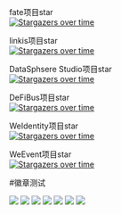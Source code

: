 fate项目star<br>
[![Stargazers over time](https://starchart.cc/FederatedAI/FATE.svg)](https://starchart.cc/FederatedAI/FATE)

linkis项目star<br>
[![Stargazers over time](https://starchart.cc/WebankFintech/Linkis.svg)](https://starchart.cc/WebankFintech/Linkis)

DataSphsere Studio项目star<br>
[![Stargazers over time](https://starchart.cc/WeBankFinTech/DataSphereStudio.svg)](https://starchart.cc/WeBankFinTech/DataSphereStudio)

DeFiBus项目star<br>
[![Stargazers over time](https://starchart.cc/WeBankFinTech/DeFiBus.svg)](https://starchart.cc/WeBankFinTech/DeFiBus)

WeIdentity项目star<br>
[![Stargazers over time](https://starchart.cc/WeBankFinTech/WeIdentity.svg)](https://starchart.cc/WeBankFinTech/WeIdentity)

WeEvent项目star<br>
[![Stargazers over time](https://starchart.cc/WeBankFinTech/WeEvent.svg)](https://starchart.cc/WeBankFinTech/WeEvent)

#徽章测试
<p align="left">
    <a href="https://opensource.org/licenses/Apache-2.0" alt="License">
        <img src="https://img.shields.io/badge/License-Apache%202.0-blue.svg" /></a>
    <a href="https://github.com/WeBankPartners/we-cmdb/tree/v1.3.1" alt="release">
        <img src="https://img.shields.io/github/v/release/WeBankPartners/we-cmdb.svg" /></a>
    <a href="#" alt="Code Size">
        <img src="https://img.shields.io/github/languages/code-size/WeBankPartners/we-cmdb.svg" /></a>
    <a href="#" alt="Java">
        <img src="https://img.shields.io/badge/language-java-orange.svg" /></a>
    <a href="#" alt="Vue">
        <img src="https://img.shields.io/badge/language-vue-green.svg" /></a>
    <a href="https://github.com/WeBankPartners/we-cmdb/graphs/contributors" alt="Contributors">
        <img src="https://img.shields.io/github/contributors/WeBankPartners/we-cmdb" /></a>
    <a href="https://github.com/WeBankPartners/we-cmdb/pulse" alt="Activity">
        <img src="https://img.shields.io/github/commit-activity/m/WeBankPartners/we-cmdb" /></a>
</p>
